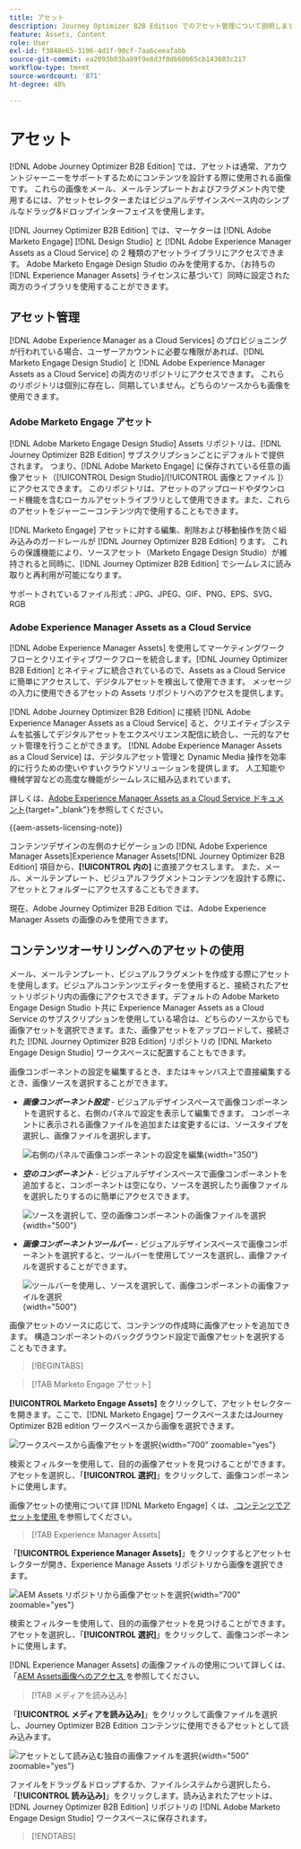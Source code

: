 ```yaml
---
title: アセット
description: Journey Optimizer B2B Edition でのアセット管理について説明します。
feature: Assets, Content
role: User
exl-id: f3848e65-3196-4d1f-90cf-7aa6ceeafabb
source-git-commit: ea2093b03ba89f9e8d3f0db60b65cb143603c217
workflow-type: tm+mt
source-wordcount: '871'
ht-degree: 48%

---
```


# アセット

[!DNL Adobe Journey Optimizer B2B Edition] では、アセットは通常、アカウントジャーニーをサポートするためにコンテンツを設計する際に使用される画像です。 これらの画像をメール、メールテンプレートおよびフラグメント内で使用するには、アセットセレクターまたはビジュアルデザインスペース内のシンプルなドラッグ&amp;ドロップインターフェイスを使用します。

[!DNL Journey Optimizer B2B Edition] では、マーケターは [!DNL Adobe Marketo Engage] [!DNL Design Studio] と [!DNL Adobe Experience Manager Assets as a Cloud Service] の 2 種類のアセットライブラリにアクセスできます。 Adobe Marketo Engage Design Studio のみを使用するか、（お持ちの [!DNL Experience Manager Assets] ライセンスに基づいて）同時に設定された両方のライブラリを使用することができます。

## アセット管理

[!DNL Adobe Experience Manager as a Cloud Services] のプロビジョニングが行われている場合、ユーザーアカウントに必要な権限があれば、[!DNL Marketo Engage Design Studio] と [!DNL Adobe Experience Manager Assets as a Cloud Service] の両方のリポジトリにアクセスできます。 これらのリポジトリは個別に存在し、同期していません。どちらのソースからも画像を使用できます。

### Adobe Marketo Engage アセット

[!DNL Adobe Marketo Engage Design Studio] Assets リポジトリは、[!DNL Journey Optimizer B2B Edition] サブスクリプションごとにデフォルトで提供されます。 つまり、[!DNL Adobe Marketo Engage] に保存されている任意の画像アセット（[!UICONTROL Design Studio]/[!UICONTROL  画像とファイル ]）にアクセスできます。 このリポジトリは、アセットのアップロードやダウンロード機能を含むローカルアセットライブラリとして使用できます。また、これらのアセットをジャーニーコンテンツ内で使用することもできます。

[!DNL Marketo Engage] アセットに対する編集、削除および移動操作を防ぐ組み込みのガードレールが [!DNL Journey Optimizer B2B Edition] ります。 これらの保護機能により、ソースアセット（Marketo Engage Design Studio）が維持されると同時に、[!DNL Journey Optimizer B2B Edition] でシームレスに読み取りと再利用が可能になります。

サポートされているファイル形式：JPG、JPEG、GIF、PNG、EPS、SVG、RGB

### Adobe Experience Manager Assets as a Cloud Service

[!DNL Adobe Experience Manager Assets] を使用してマーケティングワークフローとクリエイティブワークフローを統合します。[!DNL Journey Optimizer B2B Edition] とネイティブに統合されているので、Assets as a Cloud Serviceに簡単にアクセスして、デジタルアセットを検出して使用できます。 メッセージの入力に使用できるアセットの Assets リポジトリへのアクセスを提供します。

[!DNL Adobe Journey Optimizer B2B Edition] に接続 [!DNL Adobe Experience Manager Assets as a Cloud Service] ると、クリエイティブシステムを拡張してデジタルアセットをエクスペリエンス配信に統合し、一元的なアセット管理を行うことができます。 [!DNL Adobe Experience Manager Assets as a Cloud Service] は、デジタルアセット管理と Dynamic Media 操作を効率的に行うための使いやすいクラウドソリューションを提供します。 人工知能や機械学習などの高度な機能がシームレスに組み込まれています。

詳しくは、[Adobe Experience Manager Assets as a Cloud Service ドキュメント](https://experienceleague.adobe.com/ja/docs/experience-manager-cloud-service/content/assets/overview){target="_blank"}を参照してください。

{{aem-assets-licensing-note}}

コンテンツデザインの左側のナビゲーションの [!DNL Adobe Experience Manager Assets]Experience Manager Assets[!DNL Journey Optimizer B2B Edition] 項目から、**[!UICONTROL 内の]** に直接アクセスします。 また、メール、メールテンプレート、ビジュアルフラグメントコンテンツを設計する際に、アセットとフォルダーにアクセスすることもできます。

現在、Adobe Journey Optimizer B2B Edition では、Adobe Experience Manager Assets の画像のみを使用できます。

## コンテンツオーサリングへのアセットの使用

メール、メールテンプレート、ビジュアルフラグメントを作成する際にアセットを使用します。ビジュアルコンテンツエディターを使用すると、接続されたアセットリポジトリ内の画像にアクセスできます。デフォルトの Adobe Marketo Engage Design Studio ト共に Experience Manager Assets as a Cloud Service のサブスクリプションを使用している場合は、どちらのソースからでも画像アセットを選択できます。また、画像アセットをアップロードして、接続された [!DNL Journey Optimizer B2B Edition] リポジトリの [!DNL Marketo Engage Design Studio] ワークスペースに配置することもできます。

画像コンポーネントの設定を編集するとき、またはキャンバス上で直接編集するとき、画像ソースを選択することができます。

* **_画像コンポーネント設定_** - ビジュアルデザインスペースで画像コンポーネントを選択すると、右側のパネルで設定を表示して編集できます。 コンポーネントに表示される画像ファイルを追加または変更するには、ソースタイプを選択し、画像ファイルを選択します。

  ![右側のパネルで画像コンポーネントの設定を編集](./assets/content-assets-image-settings.png){width="350"}

* **_空のコンポーネント_** - ビジュアルデザインスペースで画像コンポーネントを追加すると、コンポーネントは空になり、ソースを選択したり画像ファイルを選択したりするのに簡単にアクセスできます。

  ![ソースを選択して、空の画像コンポーネントの画像ファイルを選択](./assets/content-assets-image-component-empty.png){width="500"}

* **_画像コンポーネントツールバー_** - ビジュアルデザインスペースで画像コンポーネントを選択すると、ツールバーを使用してソースを選択し、画像ファイルを選択することができます。

  ![ツールバーを使用し、ソースを選択して、画像コンポーネントの画像ファイルを選択](./assets/content-assets-image-toolbar-settings.png){width="500"}

画像アセットのソースに応じて、コンテンツの作成時に画像アセットを追加できます。 構造コンポーネントのバックグラウンド設定で画像アセットを選択することもできます。

>[!BEGINTABS]

>[!TAB Marketo Engage アセット]

**[!UICONTROL Marketo Engage Assets]** をクリックして、アセットセレクターを開きます。ここで、[!DNL Marketo Engage] ワークスペースまたはJourney Optimizer B2B edition ワークスペースから画像を選択できます。

![ワークスペースから画像アセットを選択](./assets/content-assets-image-me-selected.png){width="700" zoomable="yes"}

検索とフィルターを使用して、目的の画像アセットを見つけることができます。アセットを選択し、「**[!UICONTROL 選択]**」をクリックして、画像コンポーネントに使用します。

画像アセットの使用について詳 [!DNL Marketo Engage] くは、[ コンテンツでアセットを使用 ](./marketo-engage-design-studio.md#use-assets-in-your-content) を参照してください。

>[!TAB Experience Manager Assets]

「**[!UICONTROL Experience Manager Assets]**」をクリックするとアセットセレクターが開き、Experience Manage Assets リポジトリから画像を選択できます。

![AEM Assets リポジトリから画像アセットを選択](./assets/content-assets-image-aem-selected.png){width="700" zoomable="yes"}

検索とフィルターを使用して、目的の画像アセットを見つけることができます。アセットを選択し、「**[!UICONTROL 選択]**」をクリックして、画像コンポーネントに使用します。

[!DNL Experience Manager Assets] の画像ファイルの使用について詳しくは、「[AEM Assets画像へのアクセス ](./aem-assets.md#access-aem-assets-images) を参照してください。

>[!TAB メディアを読み込み]

「**[!UICONTROL メディアを読み込み]**」をクリックして画像ファイルを選択し、Journey Optimizer B2B Edition コンテンツに使用できるアセットとして読み込みます。

![アセットとして読み込む独自の画像ファイルを選択](./assets/content-assets-image-import-file-selected.png){width="500" zoomable="yes"}

ファイルをドラッグ＆ドロップするか、ファイルシステムから選択したら、「**[!UICONTROL 読み込み]**」をクリックします。読み込まれたアセットは、[!DNL Journey Optimizer B2B Edition] リポジトリの [!DNL Adobe Marketo Engage Design Studio] ワークスペースに保存されます。

>[!ENDTABS]
